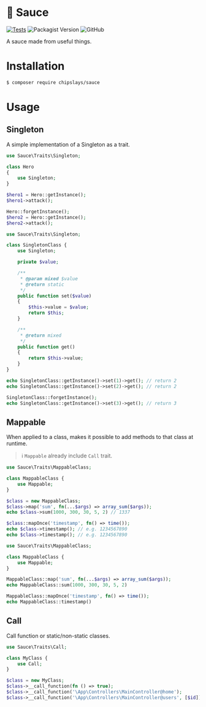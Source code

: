 # 🍅 Sauce

[![Tests](https://github.com/chipslays/sauce/actions/workflows/tests.yml/badge.svg)](https://github.com/chipslays/sauce/actions/workflows/tests.yml)
![Packagist Version](https://img.shields.io/packagist/v/chipslays/sauce)
![GitHub](https://img.shields.io/github/license/chipslays/sauce)

A sauce made from useful things.

# Installation

```bash
$ composer require chipslays/sauce
```

# Usage

## Singleton

A simple implementation of a Singleton as a trait.

```php
use Sauce\Traits\Singleton;

class Hero
{
    use Singleton;
}

$hero1 = Hero::getInstance();
$hero1->attack();

Hero::forgetInstance();
$hero2 = Hero::getInstance();
$hero2->attack();
```

```php
use Sauce\Traits\Singleton;

class SingletonClass {
    use Singleton;

    private $value;

    /**
     * @param mixed $value
     * @return static
     */
    public function set($value)
    {
        $this->value = $value;
        return $this;
    }

    /**
     * @return mixed
     */
    public function get()
    {
        return $this->value;
    }
}

echo SingletonClass::getInstance()->set(1)->get(); // return 2
echo SingletonClass::getInstance()->set(2)->get(); // return 2

SingletonClass::forgetInstance();
echo SingletonClass::getInstance()->set(3)->get(); // return 3
```

## Mappable

When applied to a class, makes it possible to add methods to that class at runtime.

> ℹ `Mappable` already include `Call` trait.

```php
use Sauce\Traits\MappableClass;

class MappableClass {
    use Mappable;
}

$class = new MappableClass;
$class->map('sum', fn(...$args) => array_sum($args));
echo $class->sum(1000, 300, 30, 5, 2) // 1337

$class::mapOnce('timestamp', fn() => time());
echo $class->timestamp(); // e.g. 1234567890
echo $class->timestamp(); // e.g. 1234567890
```

```php
use Sauce\Traits\MappableClass;

class MappableClass {
    use Mappable;
}

MappableClass::map('sum', fn(...$args) => array_sum($args));
echo MappableClass::sum(1000, 300, 30, 5, 2)

MappableClass::mapOnce('timestamp', fn() => time());
echo MappableClass::timestamp()
```

## Call

Call function or static/non-static classes.

```php
use Sauce\Traits\Call;

class MyClass {
    use Call;
}

$class = new MyClass;
$class->__call_function(fn () => true);
$class->__call_function('\App\Controllers\MainController@home');
$class->__call_function('\App\Controllers\MainController@users', [$id]);
```

